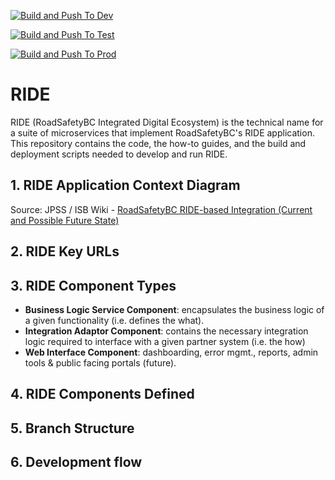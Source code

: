 
[![Build and Push To Dev](https://github.com/bcgov/jag-rsbc-ride/actions/workflows/build_push_pr_onopen_devdeploy.yml/badge.svg)](https://github.com/bcgov/jag-rsbc-ride/actions/workflows/build_push_pr_onopen_devdeploy.yml)

[![Build and Push To Test](https://github.com/bcgov/jag-rsbc-ride/actions/workflows/build_push_pr_onopen_testdeploy.yml/badge.svg)](https://github.com/bcgov/jag-rsbc-ride/actions/workflows/build_push_pr_onopen_testdeploy.yml)

[![Build and Push To Prod](https://github.com/bcgov/jag-rsbc-ride/actions/workflows/build_push_pr_onopen_proddeploy.yml/badge.svg)](https://github.com/bcgov/jag-rsbc-ride/actions/workflows/build_push_pr_onopen_proddeploy.yml)


# RIDE
RIDE (RoadSafetyBC Integrated Digital Ecosystem) is the technical name for a suite of microservices that implement RoadSafetyBC's RIDE application.  
This repository contains the code, the how-to guides, and the build and deployment scripts needed to develop and run RIDE.

## 1. RIDE Application Context Diagram

Source: JPSS / ISB Wiki - [RoadSafetyBC RIDE-based Integration (Current and Possible Future State)](https://justice.gov.bc.ca/wiki/pages/viewpage.action?pageId=301400122)

## 2. RIDE Key URLs


## 3. RIDE Component Types

* **Business Logic Service Component**: encapsulates the business logic of a given functionality (i.e.
defines the what).
* **Integration Adaptor Component**: contains the necessary integration logic required to interface
with a given partner system (i.e. the how)
* **Web Interface Component**: dashboarding, error mgmt., reports, admin tools & public facing portals (future).

## 4. RIDE Components Defined

## 5. Branch Structure

## 6. Development flow
